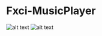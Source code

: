 # Fxci-MusicPlayer
![alt text](https://raw.githubusercontent.com/LovBlueFox/Fxci-MusicPlayer/master/.github/Images/Player-15Sept19.png)
![alt text](https://raw.githubusercontent.com/LovBlueFox/Fxci-MusicPlayer/master/.github/Images/Visualiser-15Sept19.png)
